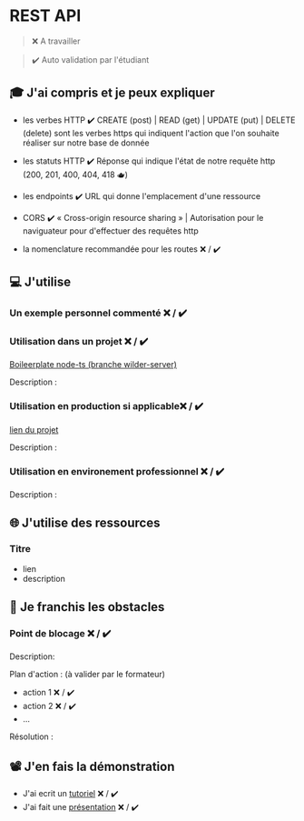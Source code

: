 # REST API

> ❌ A travailler

> ✔️ Auto validation par l'étudiant

## 🎓 J'ai compris et je peux expliquer

- les verbes HTTP ✔️ CREATE (post) | READ (get) | UPDATE (put) | DELETE (delete) sont les verbes https qui indiquent l'action que l'on souhaite réaliser sur notre base de donnée

- les statuts HTTP ✔️ Réponse qui indique l'état de notre requête http (200, 201, 400, 404, 418 🫖)

- les endpoints ✔️ URL qui donne l'emplacement d'une ressource
- CORS ✔️ « Cross-origin resource sharing » | Autorisation pour le naviguateur pour d'effectuer des requêtes http
- la nomenclature recommandée pour les routes ❌ / ✔️

## 💻 J'utilise

### Un exemple personnel commenté ❌ / ✔️

### Utilisation dans un projet ❌ / ✔️

[Boileerplate node-ts (branche wilder-server)](https://github.com/ThomasDCW/boilerplate-node-typescript)

Description :

### Utilisation en production si applicable❌ / ✔️

[lien du projet](...)

Description :

### Utilisation en environement professionnel ❌ / ✔️

Description :

## 🌐 J'utilise des ressources

### Titre

- lien
- description

## 🚧 Je franchis les obstacles

### Point de blocage ❌ / ✔️

Description:

Plan d'action : (à valider par le formateur)

- action 1 ❌ / ✔️
- action 2 ❌ / ✔️
- ...

Résolution :

## 📽️ J'en fais la démonstration

- J'ai ecrit un [tutoriel](...) ❌ / ✔️
- J'ai fait une [présentation](...) ❌ / ✔️
